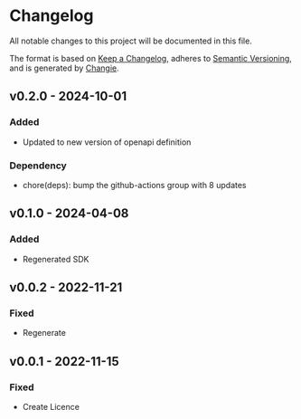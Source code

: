 # Changelog
All notable changes to this project will be documented in this file.

The format is based on [Keep a Changelog](https://keepachangelog.com/en/1.0.0/),
adheres to [Semantic Versioning](https://semver.org/spec/v2.0.0.html),
and is generated by [Changie](https://github.com/miniscruff/changie).


## v0.2.0 - 2024-10-01
### Added
* Updated to new version of openapi definition
### Dependency
* chore(deps): bump the github-actions group with 8 updates

## v0.1.0 - 2024-04-08
### Added
* Regenerated SDK

## v0.0.2 - 2022-11-21

### Fixed

* Regenerate

## v0.0.1 - 2022-11-15

### Fixed

* Create Licence
